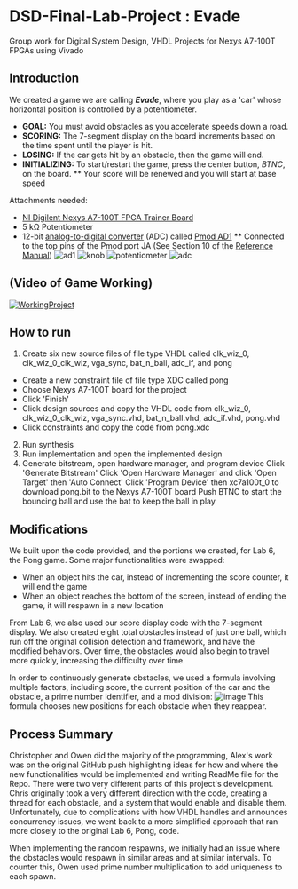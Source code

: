 # DSD-Final-Lab-Project : Evade
Group work for Digital System Design, VHDL Projects for Nexys A7-100T FPGAs using Vivado

## Introduction
We created a game we are calling _**Evade**_, where you play as a 'car' whose horizontal position is controlled by a potentiometer. 
* **GOAL:** You must avoid obstacles as you accelerate speeds down a road. 
* **SCORING:** The 7-segment display on the board increments based on the time spent until the player is hit. 
* **LOSING:** If the car gets hit by an obstacle, then the game will end.
* **INITIALIZING:** To start/restart the game, press the center button, _BTNC_, on the board.
** Your score will be renewed and you will start at base speed

Attachments needed: 
* [NI Digilent Nexys A7-100T FPGA Trainer Board](https://store.digilentinc.com/nexys-a7-fpga-trainer-board-recommended-for-ece-curriculum/) 
* 5 k&Omega; Potentiometer
* 12-bit [analog-to-digital converter](https://en.wikipedia.org/wiki/Analog-to-digital_converter) (ADC) called [Pmod AD1](https://store.digilentinc.com/pmod-ad1-two-12-bit-a-d-inputs/)
** Connected to the top pins of the Pmod port JA (See Section 10 of the [Reference Manual](https://reference.digilentinc.com/_media/reference/programmable-logic/nexys-a7/nexys-a7_rm.pdf))
![ad1](https://github.com/Aoli03/DSD-Final-Lab-Project/assets/98103091/ed545e78-0733-40e7-aa92-60703d478cdd)
![knob](https://github.com/Aoli03/DSD-Final-Lab-Project/assets/98103091/550d01d7-49ca-421a-8eb5-8dc8e1025038)
![potentiometer](https://github.com/Aoli03/DSD-Final-Lab-Project/assets/98103091/bd074cfc-af65-4608-83c1-67b9f7131356)
![adc](https://github.com/Aoli03/DSD-Final-Lab-Project/assets/98103091/afd477de-8d1b-43ec-8c98-96ecb9016d4c)
## (Video of Game Working)
[![WorkingProject](https://markdown-videos-api.jorgenkh.no/url?url=https%3A%2F%2Fyoutu.be%2FKA-9__TiZo8%3Fsi%3DHlSYueoIqooJYmKL)](https://youtu.be/KA-9__TiZo8?si=HlSYueoIqooJYmKL)

## How to run
1. Create six new source files of file type VHDL called clk_wiz_0, clk_wiz_0_clk_wiz, vga_sync, bat_n_ball, adc_if, and pong
- Create a new constraint file of file type XDC called pong
- Choose Nexys A7-100T board for the project
- Click 'Finish'
- Click design sources and copy the VHDL code from clk_wiz_0, clk_wiz_0_clk_wiz, vga_sync.vhd, bat_n_ball.vhd, adc_if.vhd, pong.vhd
- Click constraints and copy the code from pong.xdc
2. Run synthesis
3. Run implementation and open the implemented design
4. Generate bitstream, open hardware manager, and program device
Click 'Generate Bitstream'
Click 'Open Hardware Manager' and click 'Open Target' then 'Auto Connect'
Click 'Program Device' then xc7a100t_0 to download pong.bit to the Nexys A7-100T board
Push BTNC to start the bouncing ball and use the bat to keep the ball in play

## Modifications
We built upon the code provided, and the portions we created, for Lab 6, the Pong game. Some major functionalities were swapped:
- When an object hits the car, instead of incrementing the score counter, it will end the game
- When an object reaches the bottom of the screen, instead of ending the game, it will respawn in a new location

From Lab 6, we also used our score display code with the 7-segment display.
We also created eight total obstacles instead of just one ball, which run off the original collision detection and framework, and have the modified behaviors. Over time, the obstacles would also begin to travel more quickly, increasing the difficulty over time.

In order to continuously generate obstacles, we used a formula involving multiple factors, including score, the current position of the car and the obstacle, a prime number identifier, and a mod division:
![image](https://github.com/Aoli03/DSD-Final-Lab-Project/assets/98103091/6a174626-a31d-4507-95e5-4e58a3f4c471)
This formula chooses new positions for each obstacle when they reappear.


## Process Summary
Christopher and Owen did the majority of the programming, Alex's work was on the original GitHub push highlighting ideas for how and where the new functionalities would be implemented and writing ReadMe file for the Repo.
There were two very different parts of this project's development. Chris originally took a very different direction with the code, creating a thread for each obstacle, and a system that would enable and disable them. Unfortunately, due to complications with how VHDL handles and announces concurrency issues, we went back to a more simplified approach that ran more closely to the original Lab 6, Pong, code.

When implementing the random respawns, we initially had an issue where the obstacles would respawn in similar areas and at similar intervals. To counter this, Owen used prime number multiplication to add uniqueness to each spawn.

